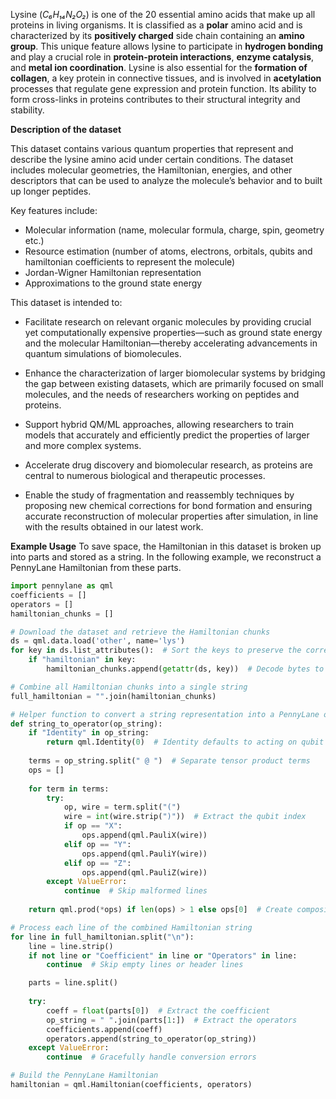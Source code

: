 Lysine (*C₆H₁₄N₂O₂*) is one of the 20 essential amino acids that make up all proteins in living organisms. It is classified as a **polar** amino acid and is characterized by its **positively charged** side chain containing an **amino group**. This unique feature allows lysine to participate in **hydrogen bonding** and play a crucial role in **protein-protein interactions**, **enzyme catalysis**, and **metal ion coordination**. Lysine is also essential for the **formation of collagen**, a key protein in connective tissues, and is involved in **acetylation** processes that regulate gene expression and protein function. Its ability to form cross-links in proteins contributes to their structural integrity and stability. 

**Description of the dataset**

This dataset contains various quantum properties that represent and describe the lysine amino acid under certain conditions.  The dataset includes molecular geometries, the Hamiltonian, energies, and other descriptors that can be used to analyze the molecule’s behavior and to built up longer peptides.

Key features include:

- Molecular information (name, molecular formula, charge, spin, geometry etc.)
- Resource estimation (number of atoms, electrons, orbitals, qubits and hamiltonian coefficients to represent the molecule)
- Jordan-Wigner Hamiltonian representation
- Approximations to the ground state energy

This dataset is intended to:

- Facilitate research on relevant organic molecules by providing crucial yet computationally expensive properties—such as ground state energy and the molecular Hamiltonian—thereby accelerating advancements in quantum simulations of biomolecules.

- Enhance the characterization of larger biomolecular systems by bridging the gap between existing datasets, which are primarily focused on small molecules, and the needs of researchers working on peptides and proteins.

- Support hybrid QM/ML approaches, allowing researchers to train models that accurately and efficiently predict the properties of larger and more complex systems.

- Accelerate drug discovery and biomolecular research, as proteins are central to numerous biological and therapeutic processes.

- Enable the study of fragmentation and reassembly techniques by proposing new chemical corrections for bond formation and ensuring accurate reconstruction of molecular properties after simulation, in line with the results obtained in our latest work.

**Example Usage**
To save space, the Hamiltonian in this dataset is broken up into parts and stored as a string. In
the following example, we reconstruct a PennyLane Hamiltonian from these parts. 

```python
import pennylane as qml
coefficients = []
operators = []
hamiltonian_chunks = []

# Download the dataset and retrieve the Hamiltonian chunks
ds = qml.data.load('other', name='lys')
for key in ds.list_attributes():  # Sort the keys to preserve the correct sequence
    if "hamiltonian" in key:
        hamiltonian_chunks.append(getattr(ds, key))  # Decode bytes to string

# Combine all Hamiltonian chunks into a single string
full_hamiltonian = "".join(hamiltonian_chunks)

# Helper function to convert a string representation into a PennyLane operator
def string_to_operator(op_string):
    if "Identity" in op_string:
        return qml.Identity(0)  # Identity defaults to acting on qubit 0
    
    terms = op_string.split(" @ ")  # Separate tensor product terms
    ops = []
    
    for term in terms:
        try:
            op, wire = term.split("(")
            wire = int(wire.strip(")"))  # Extract the qubit index
            if op == "X":
                ops.append(qml.PauliX(wire))
            elif op == "Y":
                ops.append(qml.PauliY(wire))
            elif op == "Z":
                ops.append(qml.PauliZ(wire))
        except ValueError:
            continue  # Skip malformed lines
    
    return qml.prod(*ops) if len(ops) > 1 else ops[0]  # Create composite operator if needed

# Process each line of the combined Hamiltonian string
for line in full_hamiltonian.split("\n"):
    line = line.strip()
    if not line or "Coefficient" in line or "Operators" in line:
        continue  # Skip empty lines or header lines

    parts = line.split()
    
    try:
        coeff = float(parts[0])  # Extract the coefficient
        op_string = " ".join(parts[1:])  # Extract the operators
        coefficients.append(coeff)
        operators.append(string_to_operator(op_string))
    except ValueError:
        continue  # Gracefully handle conversion errors

# Build the PennyLane Hamiltonian
hamiltonian = qml.Hamiltonian(coefficients, operators)
```